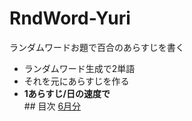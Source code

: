 # RndWord-Yuri
ランダムワードお題で百合のあらすじを書く  
- ランダムワード生成で2単語
- それを元にあらすじを作る
- **1あらすじ/日の速度で**
<br>## 目次
[6月分](/202206本文.md)
